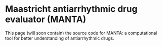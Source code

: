 # Maastricht antiarrhythmic drug evaluator (MANTA)

This page (will soon contain) the source code for MANTA: a computational tool for better understanding of antiarrhythmic drugs.
